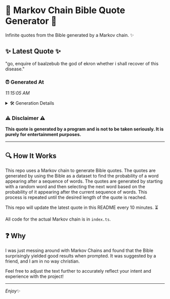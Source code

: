 # 📖 Markov Chain Bible Quote Generator 📖

Infinite quotes from the Bible generated by a Markov chain. ✨

## ✨ Latest Quote ✨
"go, enquire of baalzebub the god of ekron whether i shall recover of this disease."

### ⏰ Generated At
*11:15:05 AM*

<details>
    <summary>🛠️ Generation Details</summary>
    <p>
        <strong>🌱 Seed:</strong> go,<br>
        <strong>🔄 Iterations:</strong> 14<br>
        <strong>📜 Context History:</strong><br>[ go, ]: enquire<br>[ go,, enquire ]: of<br>[ go,, enquire, of ]: baalzebub<br>[ go,, enquire, of, baalzebub ]: the<br>[ go,, enquire, of, baalzebub, the ]: god<br>[ go,, enquire, of, baalzebub, the, god ]: of<br>[ enquire, of, baalzebub, the, god, of ]: ekron<br>[ of, baalzebub, the, god, of, ekron ]: whether<br>[ baalzebub, the, god, of, ekron, whether ]: i<br>[ the, god, of, ekron, whether, i ]: shall<br>[ god, of, ekron, whether, i, shall ]: recover<br>[ of, ekron, whether, i, shall, recover ]: of<br>[ ekron, whether, i, shall, recover, of ]: this<br>[ whether, i, shall, recover, of, this ]: disease.<br>
    </p>
</details>

### ⚠️ Disclaimer ⚠️
**This quote is generated by a program and is not to be taken seriously. It is purely for entertainment purposes.**

---

## 🔍 How It Works

This repo uses a Markov chain to generate Bible quotes. The quotes are generated by using the Bible as a dataset to find the probability of a word appearing after a sequence of words. The quotes are generated by starting with a random word and then selecting the next word based on the probability of it appearing after the current sequence of words. This process is repeated until the desired length of the quote is reached.

This repo will update the latest quote in this README every 10 minutes. ⏳

All code for the actual Markov chain is in `index.ts`.

## ❓ Why

I was just messing around with Markov Chains and found that the Bible surprisingly yielded good results when prompted. 
It was suggested by a friend, and I am in no way christian.

Feel free to adjust the text further to accurately reflect your intent and experience with the project!

---

*Enjoy*✨
